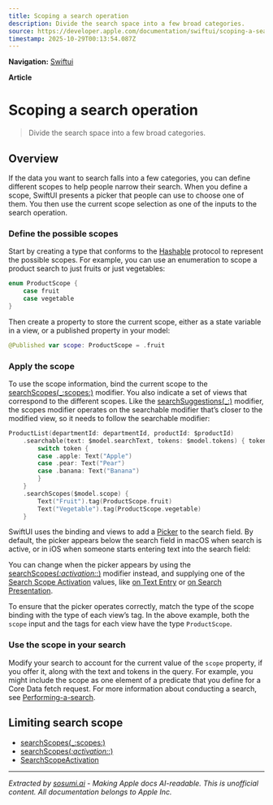 ```yaml
---
title: Scoping a search operation
description: Divide the search space into a few broad categories.
source: https://developer.apple.com/documentation/swiftui/scoping-a-search-operation
timestamp: 2025-10-29T00:13:54.087Z
---
```


**Navigation:** [Swiftui](/documentation/swiftui)

**Article**

# Scoping a search operation

> Divide the search space into a few broad categories.

## Overview

If the data you want to search falls into a few categories, you can define different scopes to help people narrow their search. When you define a scope, SwiftUI presents a picker that people can use to choose one of them. You then use the current scope selection as one of the inputs to the search operation.

### Define the possible scopes

Start by creating a type that conforms to the [Hashable](/documentation/Swift/Hashable) protocol to represent the possible scopes. For example, you can use an enumeration to scope a product search to just fruits or just vegetables:

```swift
enum ProductScope {
    case fruit
    case vegetable
}
```

Then create a property to store the current scope, either as a state variable in a view, or a published property in your model:

```swift
@Published var scope: ProductScope = .fruit
```

### Apply the scope

To use the scope information, bind the current scope to the [searchScopes(_:scopes:)](/documentation/swiftui/view/searchscopes(_:scopes:)) modifier. You also indicate a set of views that correspond to the different scopes. Like the [searchSuggestions(_:)](/documentation/swiftui/view/searchsuggestions(_:)) modifier, the scopes modifier operates on the searchable modifier that’s closer to the modified view, so it needs to follow the searchable modifier:

```swift
ProductList(departmentId: departmentId, productId: $productId)
    .searchable(text: $model.searchText, tokens: $model.tokens) { token in
        switch token {
        case .apple: Text("Apple")
        case .pear: Text("Pear")
        case .banana: Text("Banana")
        }
    }
    .searchScopes($model.scope) {
        Text("Fruit").tag(ProductScope.fruit)
        Text("Vegetable").tag(ProductScope.vegetable)
    }
```

SwiftUI uses the binding and views to add a [Picker](/documentation/swiftui/picker) to the search field. By default, the picker appears below the search field in macOS when search is active, or in iOS when someone starts entering text into the search field:

You can change when the picker appears by using the [searchScopes(_:activation:_:)](/documentation/swiftui/view/searchscopes(_:activation:_:)) modifier instead, and supplying one of the [Search Scope Activation](/documentation/swiftui/searchscopeactivation) values, like [on Text Entry](/documentation/swiftui/searchscopeactivation/ontextentry) or [on Search Presentation](/documentation/swiftui/searchscopeactivation/onsearchpresentation).

To ensure that the picker operates correctly, match the type of the scope binding with the type of each view’s tag. In the above example, both the `scope` input and the tags for each view have the type `ProductScope`.

### Use the scope in your search

Modify your search to account for the current value of the `scope` property, if you offer it, along with the text and tokens in the query. For example, you might include the scope as one element of a predicate that you define for a Core Data fetch request. For more information about conducting a search, see [Performing-a-search](/documentation/swiftui/performing-a-search-operation).

## Limiting search scope

- [searchScopes(_:scopes:)](/documentation/swiftui/view/searchscopes(_:scopes:))
- [searchScopes(_:activation:_:)](/documentation/swiftui/view/searchscopes(_:activation:_:))
- [SearchScopeActivation](/documentation/swiftui/searchscopeactivation)

---

*Extracted by [sosumi.ai](https://sosumi.ai) - Making Apple docs AI-readable.*
*This is unofficial content. All documentation belongs to Apple Inc.*
